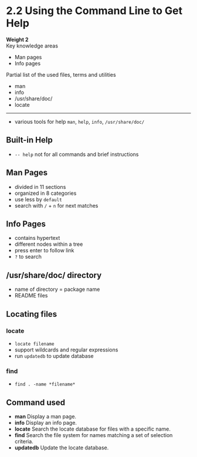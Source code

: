 # 2.2 Using the Command Line to Get Help

**Weight 2**\
Key knowledge areas

- Man pages
- Info pages

Partial list of the used files, terms and utilities

- man
- info
- /usr/share/doc/
- locate

---

- various tools for help `man`, `help`, `info`, `/usr/share/doc/`

## Built-in Help

- `-- help` not for all commands and brief instructions

## Man Pages

- divided in 11 sections
- organized in 8 categories
- use less by `default`
- search with `/` + `n` for next matches

## Info Pages

- contains hypertext
- different nodes within a tree
- press enter to follow link
- `?` to search

## /usr/share/doc/ directory

- name of directory = package name
- README files

## Locating files

### locate

- `locate filename`
- support wildcards and regular expressions
- run `updatedb` to update database

### find

- `find . -name *filename*`

## Command used

- **man** Display a man page.
- **info** Display an info page.
- **locate** Search the locate database for files with a specific name.
- **find** Search the file system for names matching a set of selection criteria.
- **updatedb** Update the locate database.
